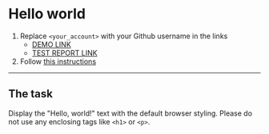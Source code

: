 # Hello world
1. Replace `<your_account>` with your Github username in the links
    - [DEMO LINK](https://<SashaPylypyuk>.github.io/layout_hello-world/) <br>
    - [TEST REPORT LINK](https://<SashaPylypyuk>.github.io/layout_hello-world/report/html_report/)
2. Follow [this instructions](https://mate-academy.github.io/layout_task-guideline/)
___

## The task 
Display the "Hello, world!" text with the default browser styling. Please do not 
use any enclosing tags like `<h1>` or `<p>`.
